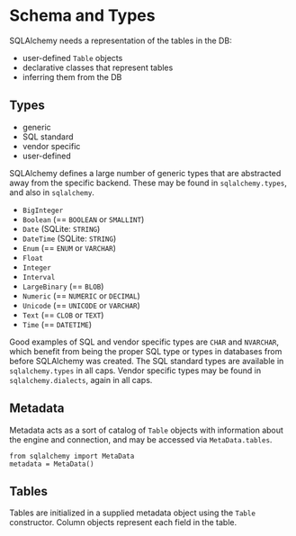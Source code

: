 # Schema and Types

SQLAlchemy needs a representation of the tables in the DB:

* user-defined `Table` objects
* declarative classes that represent tables
* inferring them from the DB

## Types

* generic
* SQL standard
* vendor specific
* user-defined

SQLAlchemy defines a large number of generic types that are abstracted away from
the specific backend. These may be found in `sqlalchemy.types`, and also in
`sqlalchemy`.

* `BigInteger`
* `Boolean` (== `BOOLEAN` or `SMALLINT`)
* `Date` (SQLite: `STRING`)
* `DateTime` (SQLite: `STRING`)
* `Enum` (== `ENUM` or `VARCHAR`)
* `Float`
* `Integer`
* `Interval`
* `LargeBinary` (== `BLOB`)
* `Numeric` (== `NUMERIC` or `DECIMAL`)
* `Unicode` (== `UNICODE` or `VARCHAR`)
* `Text` (== `CLOB` or `TEXT`)
* `Time` (== `DATETIME`)

Good examples of SQL and vendor specific types are `CHAR` and `NVARCHAR`, which
benefit from being the proper SQL type or types in databases from before
SQLAlchemy was created. The SQL standard types are available in `sqlalchemy.types`
in all caps. Vendor specific types may be found in `sqlalchemy.dialects`, again
in all caps.

## Metadata

Metadata acts as a sort of catalog of `Table` objects with information about the
engine and connection, and may be accessed via `MetaData.tables`.

    from sqlalchemy import MetaData
    metadata = MetaData()

## Tables

Tables are initialized in a supplied metadata object using the `Table` constructor.
Column objects represent each field in the table.




